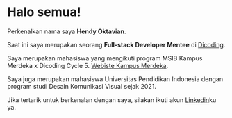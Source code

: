 # Halo semua! 

Perkenalkan nama saya **Hendy Oktavian**.

Saat ini saya merupakan seorang **Full-stack Developer Mentee** di [Dicoding](https://www.dicoding.com/).

Saya merupakan mahasiswa yang mengikuti program MSIB Kampus Merdeka x Dicoding Cycle 5. [Webiste Kampus Merdeka](https://kampusmerdeka.kemdikbud.go.id/profile).

Saya juga merupakan mahasiswa Universitas Pendidikan Indonesia dengan program studi Desain Komunikasi Visual sejak 2021.

Jika tertarik untuk berkenalan dengan saya, silakan ikuti akun [Linkedin](https://www.linkedin.com/in/hendy-oktavian/)ku ya.

